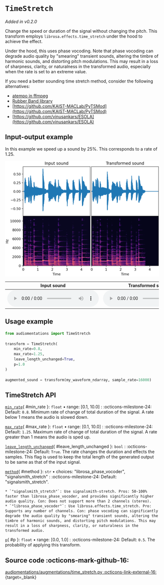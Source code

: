 # `TimeStretch`

_Added in v0.2.0_

Change the speed or duration of the signal without changing the pitch. This transform
employs `librosa.effects.time_stretch` under the hood to achieve the effect.

Under the hood, this uses phase vocoding. Note that phase vocoding can degrade audio
quality by "smearing" transient sounds, altering the timbre of harmonic sounds, and
distorting pitch modulations. This may result in a loss of sharpness, clarity, or
naturalness in the transformed audio, especially when the rate is set to an extreme
value.

If you need a better sounding time stretch method, consider the following alternatives:

* [atempo in ffmpeg](https://ffmpeg.org//ffmpeg-all.html#atempo)
* [Rubber Band library](https://breakfastquay.com/rubberband/)
* [https://github.com/KAIST-MACLab/PyTSMod](https://github.com/KAIST-MACLab/PyTSMod)
* [https://github.com/vinusankars/ESOLA](https://github.com/vinusankars/ESOLA)

## Input-output example

In this example we speed up a sound by 25%. This corresponds to a rate of 1.25.

![Input-output waveforms and spectrograms](TimeStretch.webp)

| Input sound                                                                             | Transformed sound                                                                             |
|-----------------------------------------------------------------------------------------|-----------------------------------------------------------------------------------------------|
| <audio controls><source src="../TimeStretch_input.flac" type="audio/flac"></audio> | <audio controls><source src="../TimeStretch_transformed.flac" type="audio/flac"></audio> |

## Usage example

```python
from audiomentations import TimeStretch

transform = TimeStretch(
    min_rate=0.8,
    max_rate=1.25,
    leave_length_unchanged=True,
    p=1.0
)

augmented_sound = transform(my_waveform_ndarray, sample_rate=16000)
```

## TimeStretch API

[`min_rate`](#min_rate){ #min_rate }: `float` • range: [0.1, 10.0]
:   :octicons-milestone-24: Default: `0.8`. Minimum rate of change of total duration of the signal. A rate below 1 means the audio is slowed down.

[`max_rate`](#max_rate){ #max_rate }: `float` • range: [0.1, 10.0]
:   :octicons-milestone-24: Default: `1.25`. Maximum rate of change of total duration of the signal. A rate greater than 1 means the audio is sped up.

[`leave_length_unchanged`](#leave_length_unchanged){ #leave_length_unchanged }: `bool`
:   :octicons-milestone-24: Default: `True`. The rate changes the duration and effects the samples. This flag is used to keep the total length of the generated output to be same as that of the input signal.

[`method`](#method){ #method }: `str` • choices: "librosa_phase_vocoder", "signalsmith_stretch"
:   :octicons-milestone-24: Default: "signalsmith_stretch".

    * `"signalsmith_stretch"`: Use signalsmith-stretch. Pros: 50-100% faster than librosa_phase_vocoder, and provides significantly higher audio quality. Con: Does not support more than 2 channels (stereo).
    * `"librosa_phase_vocoder"`: Use librosa.effects.time_stretch. Pro: Supports any number of channels. Con: phase vocoding can significantly degrade the audio quality by "smearing" transient sounds, altering the timbre of harmonic sounds, and distorting pitch modulations. This may result in a loss of sharpness, clarity, or naturalness in the transformed audio.

[`p`](#p){ #p }: `float` • range: [0.0, 1.0]
:   :octicons-milestone-24: Default: `0.5`. The probability of applying this transform.

## Source code :octicons-mark-github-16:

[audiomentations/augmentations/time_stretch.py :octicons-link-external-16:](https://github.com/iver56/audiomentations/blob/main/audiomentations/augmentations/time_stretch.py){target=_blank}
